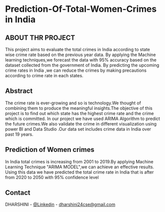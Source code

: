 # Prediction-Of-Total-Women-Crimes in India

## ABOUT THR PROJECT
This project aims to evaluate the total crimes in India according to state wise crime rate based on the previous year data.
By applying the Machine learning techniques,we forecast the data with 95% accuracy based on the dataset collected from the government of India.
By predicting the upcoming crime rates in India ,we can reduce the crimes by making precautions according to crime rate in each states.

## Abstract
The crime rate is ever-growing and so is technology.We thought of combining them to produce the meaningful insights.The objective of this project is to find out which state has the highest crime rate and the crime which is committed. In our project we have used ARIMA Algorithm to predict the future crimes.We also validate the crime in different visualization using power BI and Data Studio .Our data set includes crime data in India over past 19 years.

## Prediction of Women crimes
In India total crimes is increasing from 2001 to 2019.By applying Machine Learning Technique "ARIMA MODEL",we can achieve an effective results.
Using this data  we have predicted the total crime rate in India that is after from 2020 to 2050 with 95% confidence level


<!-- CONTACT -->
## Contact

DHARSHINI - [@Linkedin](https://www.linkedin.com/in/dharshini-m-056843210/) - dharshini24cse@gmail.com
